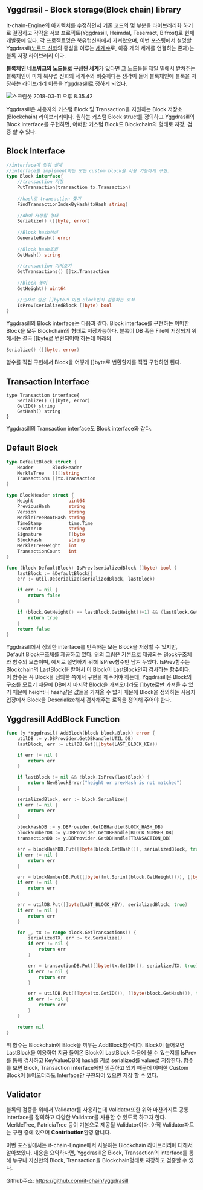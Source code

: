 ## Yggdrasil - Block storage(Block chain) library

It-chain-Engine의 아키텍처를 수정하면서 기존 코드의 몇 부분을 라이브러리화 하기로 결정하고 각각을 서브 프로젝트(Yggdrasill, Heimdal, Teserract, Bifrost)로 현재 개발중에 있다. 각 프로젝트명은 북유럽신화에서 가져왔으며, 이번 포스팅에서 설명할 Yggdrasil([노르드 신화](https://ko.wikipedia.org/wiki/%EB%85%B8%EB%A5%B4%EB%93%9C_%EC%8B%A0%ED%99%94)의 중심을 이루는 [세계수](https://ko.wikipedia.org/wiki/%EC%84%B8%EA%B3%84%EC%88%98)로, 아홉 개의 세계를 연결하는 존재)는 블록 저장 라이브러리 이다.

**블록체인 네트워크의 노드들로 구성된 세계**가 있다면 그 노드들을 제일 밑에서 받쳐주는 블록체인이 마치 북유럽 신화의 세계수와 비슷하다는 생각이 들어 블록체인에 블록을 저장하는 라이브러리 이름을 Yggdrasill로 정하게 되었다.

![스크린샷 2018-03-11 오후 8.35.42](https://www.dropbox.com/s/by221xxm15hnory/yggdrasil.jpeg?dl=1)

Yggdrasill은 사용자의 커스텀 Block 및 Transaction을 지원하는 Block 저장소(Blockchain) 라이브러리이다. 원하는 커스텀 Block struct를 정의하고 Yggdrasill의 Block interface를 구현하면, 어떠한 커스텀 Block도 Blockchain의 형태로 저장, 검증 할 수 있다.



## Block Interface

```Go
//interface에 맞춰 설계
//interface를 implement하는 모든 custom block을 사용 가능하게 구현.
type Block interface{
	//transaction 저장
	PutTransaction(transaction tx.Transaction)
	
	//hash로 transaction 찾기
	FindTransactionIndexByHash(txHash string)
	
	//db에 저장할 형태
	Serialize() ([]byte, error)
	
	//Block hash생성
	GenerateHash() error
	
	//Block hash조회 
	GetHash() string
	
	//transaction 가져오기
	GetTransactions() []tx.Transaction
	
	//block 높이
	GetHeight() uint64
	
	//인자로 받은 []byte가 이전 Block인지 검증하는 로직
	IsPrev(serializedBlock []byte) bool
}
```

Yggdrasill의 Block interface는 다음과 같다. Block interface를 구현하는 어떠한 Block을 모두 Blockchain의 형태로 저장가능하다. 블록이 DB 혹은 File에 저장되기 위해서는 결국 []byte로 변환되어야 하는데 아래의 

```Go
Serialize() ([]byte, error)
```

함수를 직접 구현해서 Block을 어떻게 []byte로 변환할지를 직접 구현하면 된다.



## Transaction Interface

```
type Transaction interface{
	Serialize() ([]byte, error)
	GetID() string
	GetHash() string
}
```

Yggdrasill의 Transaction interface도 Block interface와 같다. 



## Default Block

```GO
type DefaultBlock struct {
	Header       BlockHeader
	MerkleTree   [][]string
	Transactions []tx.Transaction
}

type BlockHeader struct {
	Height             uint64
	PreviousHash       string
	Version            string
	MerkleTreeRootHash string
	TimeStamp          time.Time
	CreatorID          string
	Signature          []byte
	BlockHash          string
	MerkleTreeHeight   int
	TransactionCount   int
}

func (block DefaultBlock) IsPrev(serializedBlock []byte) bool {
	lastBlock := &DefaultBlock{}
	err := util.Deserialize(serializedBlock, lastBlock)

	if err != nil {
		return false
	}

	if (block.GetHeight() == lastBlock.GetHeight()+1) && (lastBlock.GetHash() == block.Header.PreviousHash) {
		return true
	}
	return false
}

```

Yggdrasill에서 정의한 interface를 만족하는 모든 Block을 저장할 수 있지만, Default Block구조체를 제공하고 있다. 위의 그림은 기본으로 제공되는 Block구조체와 함수의 모습이며, 예시로 설명하기 위해 IsPrev함수만 남겨 두었다. IsPrev함수는 Blockchain의 LastBlock을 받아서 이 Block이 LastBlock인지 검사하는 함수이다. 이 함수는 꼭 Block을 정의한 쪽에서 구현을 해주어야 하는데, Yggdrasill은 Block의 구조를 모르기 때문에 DB에서 마지막 Block을 가져오더라도 []byte로만 가져올 수 있기 때문에 height나 hash같은 값들을 가져올 수 없기 때문에 Block을 정의하는 사용자 입장에서 Block을 Deserialize해서 검사해주는 로직을 정의해 주어야 한다.



## Yggdrasill AddBlock Function

```Go
func (y *Yggdrasil) AddBlock(block block.Block) error {
	utilDB := y.DBProvider.GetDBHandle(UTIL_DB)
	lastBlock, err := utilDB.Get([]byte(LAST_BLOCK_KEY))

	if err != nil {
		return err
	}

	if lastBlock != nil && !block.IsPrev(lastBlock) {
		return NewBlockError("height or prevHash is not matched")
	}

	serializedBlock, err := block.Serialize()
	if err != nil {
		return err
	}

	blockHashDB := y.DBProvider.GetDBHandle(BLOCK_HASH_DB)
	blockNumberDB := y.DBProvider.GetDBHandle(BLOCK_NUMBER_DB)
	transactionDB := y.DBProvider.GetDBHandle(TRANSACTION_DB)

	err = blockHashDB.Put([]byte(block.GetHash()), serializedBlock, true)
	if err != nil {
		return err
	}

	err = blockNumberDB.Put([]byte(fmt.Sprint(block.GetHeight())), []byte(block.GetHash()), true)
	if err != nil {
		return err
	}

	err = utilDB.Put([]byte(LAST_BLOCK_KEY), serializedBlock, true)
	if err != nil {
		return err
	}

	for _, tx := range block.GetTransactions() {
		serializedTX, err := tx.Serialize()
		if err != nil {
			return err
		}

		err = transactionDB.Put([]byte(tx.GetID()), serializedTX, true)
		if err != nil {
			return err
		}

		err = utilDB.Put([]byte(tx.GetID()), []byte(block.GetHash()), true)
		if err != nil {
			return err
		}
	}

	return nil
}
```

위 함수는 Blockchain에 Block을 끼우는 AddBlock함수이다. Block이 들어오면 LastBlock을 이용하여 지금 들어온 Block이 LastBlock 다음에 올 수 있는지를 IsPrev를 통해 검사하고 KeyValueDB에 hash를 키로 serialized를 value로 저장한다. 함수를 보면 Block, Transaction interface에만 의존하고 있기 때문에 어떠한 Custom Block이 들어오더라도 Interface만 구현되어 있으면 저장 할 수 있다. 



## Validator

블록의 검증을 위해서 Validator를 사용하는데 Validator또한 위와 마찬가지로 공통 Interface를 정의하고 다양한 Validator를 사용할 수 있도록 하고자 한다. MerkleTree, PatriciaTree 등이 기본으로 제공될 Validator이다. 아직 Validator파트는 구현 중에 있으며 **Contribution**환영 합니다.



이번 포스팅에서는 it-chain-Engine에서 사용하는 Blockchain 라이브러리에 대해서 알아보았다. 내용을 요약하자면, Yggdrasill은 Block, Transaction의 interface를 통해 누구나 자신만의 Block, Transaction을 Blockchain형태로 저장하고 검증할 수 있다. 

Github주소: https://github.com/it-chain/yggdrasill